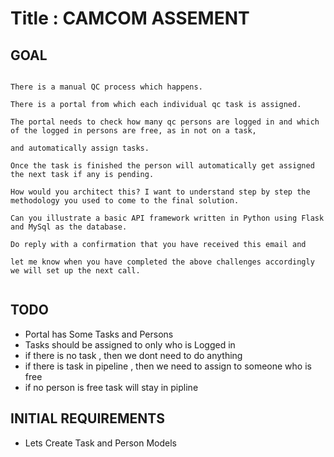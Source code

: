 # Title : CAMCOM ASSEMENT

## GOAL 

```

There is a manual QC process which happens. 

There is a portal from which each individual qc task is assigned. 

The portal needs to check how many qc persons are logged in and which of the logged in persons are free, as in not on a task,

and automatically assign tasks. 

Once the task is finished the person will automatically get assigned the next task if any is pending.
 
How would you architect this? I want to understand step by step the methodology you used to come to the final solution. 
 
Can you illustrate a basic API framework written in Python using Flask and MySql as the database.

Do reply with a confirmation that you have received this email and 

let me know when you have completed the above challenges accordingly we will set up the next call.


```


## TODO
- Portal has Some Tasks and Persons
- Tasks should be assigned to only who is Logged in
- if there is no task , then we dont need to do anything
- if there is task in pipeline , then we need to assign to someone who is free 
- if no person is free task will stay in pipline

## INITIAL REQUIREMENTS

- Lets Create Task and Person Models